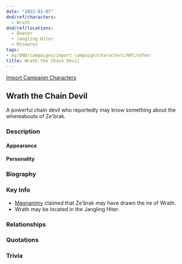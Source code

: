 ```yaml
---
date: "2022-01-07"
dnd/ref/characters:
  - Wrath
dnd/ref/locations:
  - Baator
  - Jangling Hiter
  - Minauros
tags:
- my/DND/campaigns/import_campaign/characters/NPC/other
title: Wrath the Chain Devil
---
```


[Import Campaign Characters](/dnd/characters/)

## Wrath the Chain Devil

A powerful chain devil who reportedly may know something about the whereabouts of Ze'brak.

### Description

#### Appearance

#### Personality

### Biography

### Key Info

- [Magnanimy](/dnd/npcs/magnanimy/) claimed that Ze'brak may have drawn the ire of Wrath.
- Wrath may be located in the Jangling Hiter.

### Relationships

### Quotations

### Trivia
